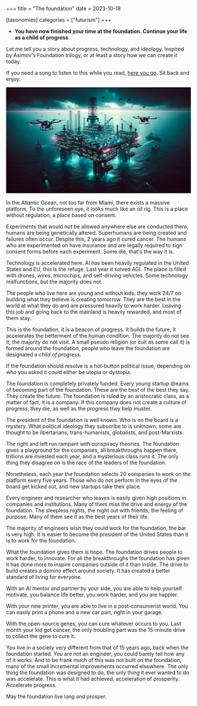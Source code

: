 +++
title = "The foundation"
date = 2023-10-18

[taxonomies]
categories = ["futurism"]
+++
- **You have now finished your time at the foundation. Continue your life as a child of progress**.


Let me tell you a story about progress, technology, and ideology. Inspired by Asimov's Foundation trilogy, or at least a story how we can create it today.

If you need a song to listen to this while you read, [here you go](https://www.youtube.com/watch?v=Eo7Dw0wbHgA&list=PLfJrhODF82Z990odM5s-84YR7Vkw_VeIH&index=8). Sit back and enjoy.

![future](https://raw.githubusercontent.com/21st-centuryman/21st-centuryman.github.io/main/images/Foundation.jpg)

In the Atlantic Ocean, not too far from Miami, there exists a massive platform. To the unforeseen eye, it looks much like an oil rig. This is a place without regulation, a place based on consent.

Experiments that would not be allowed anywhere else are conducted there, humans are being genetically altered. Superhumans are being created and failures often occur. Despite this, 2 years ago it cured cancer. The humans who are experimented on have insurance and are legally required to sign consent forms before each experiment. Some die, that's the way it is.

Technology is accelerated here. AI has been heavily regulated in the United States and EU, this is the refuge. Last year it solved AGI. The place is filled with drones, wires, microchips, and self-driving vehicles. Some technology malfunctions, but the majority does not.

The people who live here are young and without kids, they work 24/7 on building what they believe is creating tomorrow. They are the best in the world at what they do and are pressured heavily to work harder. Leaving this job and going back to the mainland is heavily rewarded, and most of them stay.

This is the foundation, it is a beacon of progress. It builds the future, it accelerates the betterment of the human condition. The majority do not see it, the majority do not visit. A small pseudo religion (or cult as some call it) is formed around the foundation, people who leave the foundation are designated a *child of progress*.

If the foundation should resolve is a hot-button political issue, depending on who you asked it could either be utopia or dystopia.

The foundation is completely privately funded. Every young startup dreams of becoming part of the foundation. These are the best of the best they say. They create the future. The foundation is ruled by an aristocratic class, as a matter of fact, it is a company. If this company does not create a culture of progress, they die, as well as the progress they help muster.

The president of the foundation is well known. Who is on the board is a mystery. What political ideology they subscribe to is unknown, some are thought to be libertarians, trans-humanists, globalists, and post-Marxists.

The right and left run rampant with conspiracy theories. The foundation gives a playground for the companies, all breakthroughs happen there, trillions are invested each year, and a mysterious class runs it. The only thing they disagree on is the race of the leaders of the foundation.

Nonetheless, each year the foundation selects 20 companies to work on the platform every five years. Those who do not perform in the eyes of the board get kicked out, and new startups take their place. 

Every engineer and researcher who leaves is easily given high positions in companies and institutions. Many of them miss the drive and energy of the foundation. The sleepless nights, the night out with friends, the feeling of purpose. Many of them see it as the best years of their life.

The majority of engineers wish they could work for the foundation, the bar is very high. It is easier to become the president of the United States than it is to work for the foundation.

What the foundation gives them is hope. The foundation drives people to work harder, to innovate. For all the breakthroughs the foundation has given it has done more to inspire companies outside of it than inside. The drive to build creates a domino effect around society. It has created a better standard of living for everyone.

With an AI mentor and partner by your side, you are able to help yourself motivate, you balance life better, you work harder, and you are happier.

With your new printer, you are able to live in a post-consumerist world. You can easily print a phone and a new car part, right in your garage.

With the open-source genes, you can cure whatever occurs to you. Last month your kid got cancer, the only troubling part was the 15-minute drive to collect the gene to cure it.

You live in a society very different from that of 15 years ago, back when the foundation started. You are not an engineer, you could barely tell how any of it works. And to be frank much of this was not built on the foundation, many of the small incremental improvements occurred elsewhere. The only thing the foundation was designed to do, the only thing it ever wanted to do was accelerate. This is what it had achieved, acceleration of prosperity. Accelerate progress.

May the foundation live long and prosper.
